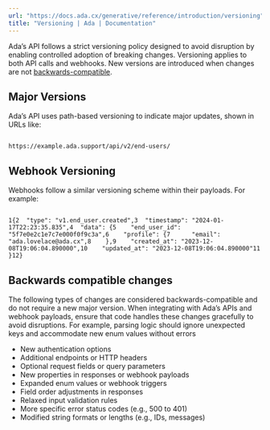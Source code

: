 ```yaml
---
url: "https://docs.ada.cx/generative/reference/introduction/versioning"
title: "Versioning | Ada | Documentation"
---
```


Ada’s API follows a strict versioning policy designed to avoid disruption by enabling controlled adoption of breaking changes.
Versioning applies to both API calls and webhooks.
New versions are introduced when changes are not [backwards-compatible](https://docs.ada.cx/generative/reference/introduction/versioning#backwards-compatible-changes).

## Major Versions

Ada’s API uses path-based versioning to indicate major updates, shown in URLs like:

```code-block text-sm

https://example.ada.support/api/v2/end-users/
```

## Webhook Versioning

Webhooks follow a similar versioning scheme within their payloads. For example:

```code-block text-sm

1{2  "type": "v1.end_user.created",3  "timestamp": "2024-01-17T22:23:35.835",4  "data": {5    "end_user_id": "5f7e0e2c1e7c7e000f0f9c3a",6    "profile": {7      "email": "ada.lovelace@ada.cx",8    },9    "created_at": "2023-12-08T19:06:04.890000",10    "updated_at": "2023-12-08T19:06:04.890000"11  }12}
```

## Backwards compatible changes

The following types of changes are considered backwards-compatible and do not require a new major version.
When integrating with Ada’s APIs and webhook payloads, ensure that code handles these changes gracefully to avoid disruptions.
For example, parsing logic should ignore unexpected keys and accommodate new enum values without errors

- New authentication options
- Additional endpoints or HTTP headers
- Optional request fields or query parameters
- New properties in responses or webhook payloads
- Expanded enum values or webhook triggers
- Field order adjustments in responses
- Relaxed input validation rules
- More specific error status codes (e.g., 500 to 401)
- Modified string formats or lengths (e.g., IDs, messages)